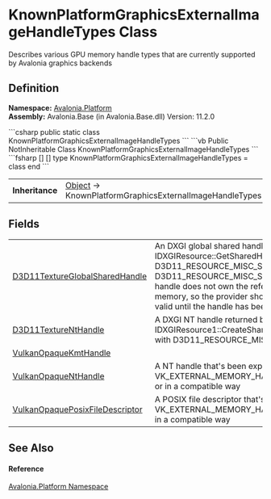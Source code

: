 # KnownPlatformGraphicsExternalImageHandleTypes Class


Describes various GPU memory handle types that are currently supported by Avalonia graphics backends



## Definition
**Namespace:** <a href="N_Avalonia_Platform">Avalonia.Platform</a>  
**Assembly:** Avalonia.Base (in Avalonia.Base.dll) Version: 11.2.0

<Tabs groupId="api-code-preview">
<TabItem value="csharp" label="C#">
```csharp
public static class KnownPlatformGraphicsExternalImageHandleTypes
```
</TabItem>
<TabItem value="vb" label="VB">
```vb
Public NotInheritable Class KnownPlatformGraphicsExternalImageHandleTypes
```
</TabItem>
<TabItem value="fsharp" label="F#">
```fsharp
[<AbstractClassAttribute>]
[<SealedAttribute>]
type KnownPlatformGraphicsExternalImageHandleTypes = class end
```
</TabItem>
</Tabs>

<table>
<tr><td><strong>Inheritance</strong></td><td><a href="https://learn.microsoft.com/dotnet/api/system.object" target="_blank" rel="noopener noreferrer">Object</a>  →  KnownPlatformGraphicsExternalImageHandleTypes</td></tr>
</table>



## Fields
<table>
<tr>
<td><a href="F_Avalonia_Platform_KnownPlatformGraphicsExternalImageHandleTypes_D3D11TextureGlobalSharedHandle">D3D11TextureGlobalSharedHandle</a></td>
<td>An DXGI global shared handle returned by IDXGIResource::GetSharedHandle D3D11_RESOURCE_MISC_SHARED or D3D11_RESOURCE_MISC_SHARED_KEYEDMUTEX flag. The handle does not own the reference to the underlying video memory, so the provider should make sure that the resource is valid until the handle has been successfully imported</td>
</tr>
<tr>
<td><a href="F_Avalonia_Platform_KnownPlatformGraphicsExternalImageHandleTypes_D3D11TextureNtHandle">D3D11TextureNtHandle</a></td>
<td>A DXGI NT handle returned by IDXGIResource1::CreateSharedHandle for a texture created with D3D11_RESOURCE_MISC_SHARED_NTHANDLE or flag</td>
</tr>
<tr>
<td><a href="F_Avalonia_Platform_KnownPlatformGraphicsExternalImageHandleTypes_VulkanOpaqueKmtHandle">VulkanOpaqueKmtHandle</a></td>
<td> </td>
</tr>
<tr>
<td><a href="F_Avalonia_Platform_KnownPlatformGraphicsExternalImageHandleTypes_VulkanOpaqueNtHandle">VulkanOpaqueNtHandle</a></td>
<td>A NT handle that's been exported by Vulkan using VK_EXTERNAL_MEMORY_HANDLE_TYPE_OPAQUE_WIN32_BIT or in a compatible way</td>
</tr>
<tr>
<td><a href="F_Avalonia_Platform_KnownPlatformGraphicsExternalImageHandleTypes_VulkanOpaquePosixFileDescriptor">VulkanOpaquePosixFileDescriptor</a></td>
<td>A POSIX file descriptor that's exported by Vulkan using VK_EXTERNAL_MEMORY_HANDLE_TYPE_OPAQUE_FD_BIT or in a compatible way</td>
</tr>
</table>

## See Also


#### Reference
<a href="N_Avalonia_Platform">Avalonia.Platform Namespace</a>  

